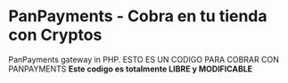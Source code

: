 # PanPayments - Cobra en tu tienda con Cryptos
<a>PanPayments gateway in PHP.</a>
<a>ESTO ES UN CODIGO PARA COBRAR CON PANPAYMENTS</a>
<b>
<a>Este codigo es totalmente LIBRE y MODIFICABLE</a>

